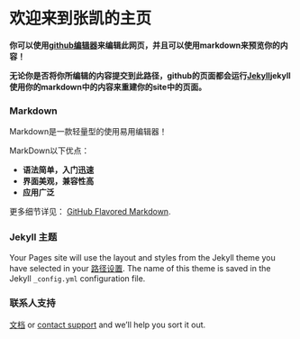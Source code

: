 # 欢迎来到张凯的主页

**你可以使用[github编辑器](https://github.com/zhangkaikong/blog.kaijun.personal/edit/master/index.md)来编辑此网页，并且可以使用markdown来预览你的内容！**

**无论你是否将你所编辑的内容提交到此路径，github的页面都会运行[Jekyll](https://jekyllrb.com/)jekyll使用你的markdown中的内容来重建你的site中的页面。**

### Markdown

Markdown是一款轻量型的使用易用编辑器！

MarkDown以下优点：
- **语法简单，入门迅速**
- **界面美观，兼容性高**
- **应用广泛**

更多细节详见：
 [GitHub Flavored Markdown](https://guides.github.com/features/mastering-markdown/).

### Jekyll 主题

Your Pages site will use the layout and styles from the Jekyll theme you have selected in your [路径设置](https://github.com/zhangkaikong/blog.kaijun.personal/settings). The name of this theme is saved in the Jekyll `_config.yml` configuration file.

### 联系人支持
[文档](https://help.github.com/categories/github-pages-basics/) or [contact support](https://github.com/contact) and we’ll help you sort it out.
